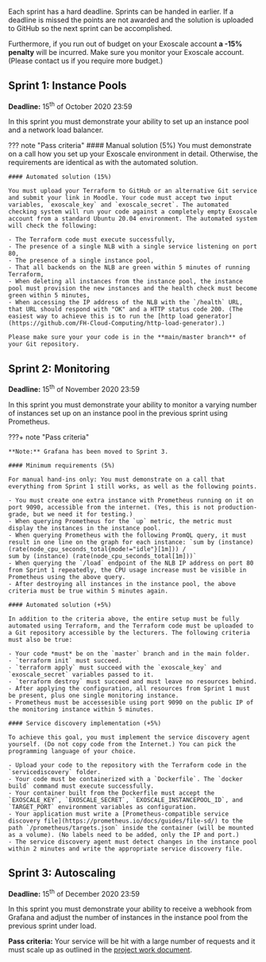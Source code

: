 Each sprint has a hard deadline. Sprints can be handed in earlier. If a deadline is missed the points are not awarded and the solution is uploaded to GitHub so the next sprint can be accomplished.

Furthermore, if you run out of budget on your Exoscale account **a -15% penalty** will be incurred. Make sure you monitor your Exoscale account. (Please contact us if you require more budget.) 

## Sprint 1: Instance Pools

**Deadline:** 15<sup>th</sup> of October 2020 23:59

In this sprint you must demonstrate your ability to set up an instance pool and a network load balancer.

??? note "Pass criteria"
    #### Manual solution (5%)
    You must demonstrate on a call how you set up your Exoscale environment in detail. Otherwise, the requirements are identical as with the automated solution.
    
    #### Automated solution (15%)

    You must upload your Terraform to GitHub or an alternative Git service and submit your link in Moodle. Your code must accept two input variables, `exoscale_key` and `exoscale_secret`. The automated checking system will run your code against a completely empty Exoscale account from a standard Ubuntu 20.04 environment. The automated system will check the following:

    - The Terraform code must execute successfully,
    - The presence of a single NLB with a single service listening on port 80,
    - The presence of a single instance pool,
    - That all backends on the NLB are green within 5 minutes of running Terraform,
    - When deleting all instances from the instance pool, the instance pool must provision the new instances and the health check must become green within 5 minutes,
    - When accessing the IP address of the NLB with the `/health` URL, that URL should respond with "OK" and a HTTP status code 200. (The easiest way to achieve this is to run the [http load generator](https://github.com/FH-Cloud-Computing/http-load-generator).)
    
    Please make sure your your code is in the **main/master branch** of your Git repository.

## Sprint 2: Monitoring

**Deadline:** 15<sup>th</sup> of November 2020 23:59

In this sprint you must demonstrate your ability to monitor a varying number of instances set up on an instance pool in the previous sprint using Prometheus.

???+ note "Pass criteria"

    **Note:** Grafana has been moved to Sprint 3.

    #### Minimum requirements (5%)
    
    For manual hand-ins only: You must demonstrate on a call that everything from Sprint 1 still works, as well as the following points.
    
    - You must create one extra instance with Prometheus running on it on port 9090, accessible from the internet. (Yes, this is not production-grade, but we need it for testing.)
    - When querying Prometheus for the `up` metric, the metric must display the instances in the instance pool.
    - When querying Prometheus with the following PromQL query, it must result in one line on the graph for each instance: `sum by (instance) (rate(node_cpu_seconds_total{mode!="idle"}[1m])) /
    sum by (instance) (rate(node_cpu_seconds_total[1m]))`
    - When querying the `/load` endpoint of the NLB IP address on port 80 from Sprint 1 repeatedly, the CPU usage increase must be visible in Prometheus using the above query.
    - After destroying all instances in the instance pool, the above criteria must be true within 5 minutes again.

    #### Automated solution (+5%)
    
    In addition to the criteria above, the entire setup must be fully automated using Terraform, and the Terraform code must be uploaded to a Git repository accessible by the lecturers. The following criteria must also be true:
    
    - Your code *must* be on the `master` branch and in the main folder.
    - `terraform init` must succeed.
    - `terraform apply` must succeed with the `exoscale_key` and `exoscale_secret` variables passed to it.
    - `terraform destroy` must succeed and must leave no resources behind.
    - After applying the configuration, all resources from Sprint 1 must be present, plus one single monitoring instance.
    - Prometheus must be accessesible using port 9090 on the public IP of the monitoring instance within 5 minutes.
    
    #### Service discovery implementation (+5%)
    
    To achieve this goal, you must implement the service discovery agent yourself. (Do not copy code from the Internet.) You can pick the programming language of your choice.
    
    - Upload your code to the repository with the Terraform code in the `servicediscovery` folder.
    - Your code must be containerized with a `Dockerfile`. The `docker build` command must execute successfully.
    - Your container built from the Dockerfile must accept the `EXOSCALE_KEY`, `EXOSCALE_SECRET`, `EXOSCALE_INSTANCEPOOL_ID`, and `TARGET_PORT` environment variables as configuration.
    - Your application must write a [Prometheus-compatible service discovery file](https://prometheus.io/docs/guides/file-sd/) to the path `/prometheus/targets.json` inside the container (will be mounted as a volume). (No labels need to be added, only the IP and port.)
    - The service discovery agent must detect changes in the instance pool within 2 minutes and write the appropriate service discovery file.

## Sprint 3: Autoscaling

**Deadline:** 15<sup>th</sup> of December 2020 23:59

In this sprint you must demonstrate your ability to receive a webhook from Grafana and adjust the number of instances in the instance pool from the previous sprint under load.

**Pass criteria:** Your service will be hit with a large number of requests and it must scale up as outlined in the [project work document](/projectwork).
